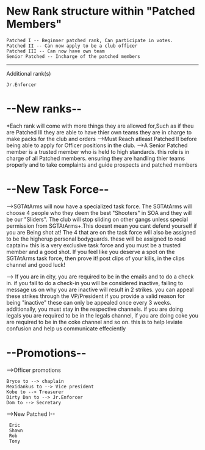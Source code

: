 # New Rank structure within "Patched Members"
	Patched I -- Beginner patched rank, Can participate in votes.
	Patched II -- Can now apply to be a club officer
	Patched III -- Can now have own team
	Senior Patched -- Incharge of the patched members
-----------------------------------------------------
Additional rank(s)

	Jr.Enforcer


# --New ranks--
*Each rank will come with more things they are allowed for,Such as if theu are Patched III they are able to have thier own teams they are in charge 
to make packs for the club and orders
-->Must Reach atleast Patched II before being able to apply for Officer positions in the club.
-->A Senior Patched member is a trusted member who is held to high standards. this role is in charge of all Patched members. ensuring they are handling thier teams
properly and to take complaints and guide prospects and patched members 
		
# --New Task Force--
-->SGTAtArms will now have a specialized task force. The SGTAtArms will choose 4 people who they deem the best "Shooters" in SOA and they will be our 
"Sliders". The club will stop sliding on other gangs unless special permission from SGTAtArms+.This doesnt mean you cant defend yourself if you are 
Being shot at! The 4 that are on the task force will also be assigned to be the higherup personal bodyguards. these will be assigned to road captain+
this is a very exclusive task force and you must be a trusted member and a good shot.
	If you feel like you deserve a spot on the SGTAtArms task force, then prove it! post clips of your kills, in the clips channel and good luck!

--> If you are in city, you are required to be in the emails and to do a check in. if you fail to do a check-in you will be considered inactive, failing to message us on 
why you are inactive will result in 2 strikes. you can appeal these strikes through the VP/President if you provide a valid reason for being "inactive" these can only 
be appealed once every 3 weeks. additionally, you must stay in the respective channels. if you are doing legals you are required to be in the legals channel, if you 
are doing coke you are required to be in the coke channel and so on. this is to help leviate confusion and help us communicate effeciently 


# --Promotions--
-->Officer promotions

	Bryce to --> chaplain
	Mexidankus to --> Vice president
	Kobe to --> Treasurer
	Dirty Dan to --> Jr.Enforcer
	Dom to --> Secretary

-->New Patched I--

	 Eric
	 Shawn
	 Rob
	 Tony
